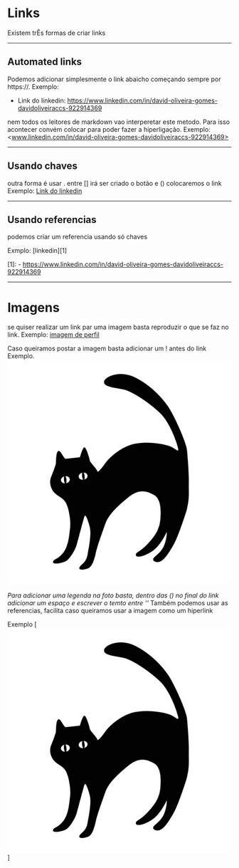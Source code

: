 # Links

Existem trÊs formas de criar links

***
## Automated links

Podemos adicionar simplesmente o link abaicho começando sempre por https://. 
Exemplo:
- Link do linkedin:
  https://www.linkedin.com/in/david-oliveira-gomes-davidoliveiraccs-922914369

nem todos os leitores de markdown vao interperetar este metodo.
Para isso acontecer convém colocar <link> para poder fazer a hiperligação.
Exemplo:
  <www.linkedin.com/in/david-oliveira-gomes-davidoliveiraccs-922914369> 

***
## Usando chaves 

outra forma é usar [](). entre [] irá ser criado o botão e () colocaremos o link
Exemplo:
[Link do linkedin](https://www.linkedin.com/in/david-oliveira-gomes-davidoliveiraccs-922914369)

***
## Usando referencias
podemos criar um referencia usando só chaves 

Exmplo:
[linkedin][1]

[1]: - https://www.linkedin.com/in/david-oliveira-gomes-davidoliveiraccs-922914369

***
# Imagens

se quiser realizar um link par uma imagem basta reproduzir o que se faz no link.
Exemplo:
  [imagem de perfil](imagens/istockphoto-1344022890-612x612.jpg)

Caso queiramos postar a imagem basta adicionar um ! antes do link
Exemplo.
  ![imagem de perfil](imagens/istockphoto-1344022890-612x612.jpg 'cara de gato')

*Para adicionar uma legenda na foto basta, dentro das () no final do link adicionar um espaço e escrever o temto entre ''*
Também podemos usar as referencias, facilita caso queiramos usar a imagem como um hiperlink

Exemplo
[![gato da porra][gatinho]]

[gatinho]:imagens/istockphoto-1344022890-612x612.jpg

